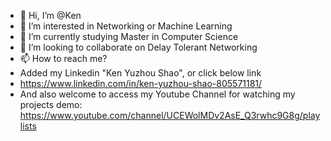 - 👋 Hi, I’m @Ken
- 👀 I’m interested in Networking or Machine Learning
- 🌱 I’m currently studying Master in Computer Science
- 💞️ I’m looking to collaborate on Delay Tolerant Networking
- 📫 How to reach me? 
- Added my Linkedin "Ken Yuzhou Shao", or click below link
- https://www.linkedin.com/in/ken-yuzhou-shao-805571181/
- And also welcome to access my Youtube Channel for watching my projects demo:
https://www.youtube.com/channel/UCEWolMDv2AsE_Q3rwhc9G8g/playlists

<!---
KenYZShao/KenYZShao is a ✨ special ✨ repository because its `README.md` (this file) appears on your GitHub profile.
You can click the Preview link to take a look at your changes.
--->
